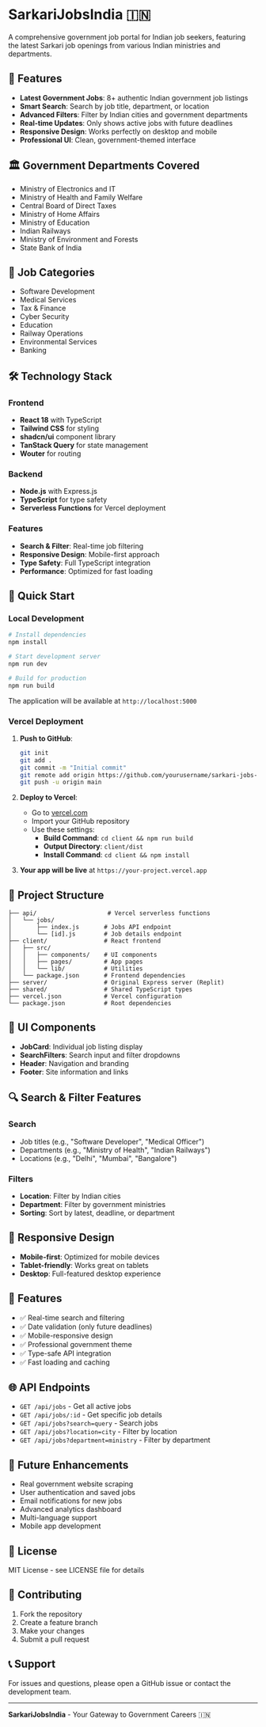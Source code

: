 # SarkariJobsIndia 🇮🇳

A comprehensive government job portal for Indian job seekers, featuring the latest Sarkari job openings from various Indian ministries and departments.

## 🌟 Features

- **Latest Government Jobs**: 8+ authentic Indian government job listings
- **Smart Search**: Search by job title, department, or location
- **Advanced Filters**: Filter by Indian cities and government departments
- **Real-time Updates**: Only shows active jobs with future deadlines
- **Responsive Design**: Works perfectly on desktop and mobile
- **Professional UI**: Clean, government-themed interface

## 🏛️ Government Departments Covered

- Ministry of Electronics and IT
- Ministry of Health and Family Welfare
- Central Board of Direct Taxes
- Ministry of Home Affairs
- Ministry of Education
- Indian Railways
- Ministry of Environment and Forests
- State Bank of India

## 🎯 Job Categories

- Software Development
- Medical Services
- Tax & Finance
- Cyber Security
- Education
- Railway Operations
- Environmental Services
- Banking

## 🛠️ Technology Stack

### Frontend
- **React 18** with TypeScript
- **Tailwind CSS** for styling
- **shadcn/ui** component library
- **TanStack Query** for state management
- **Wouter** for routing

### Backend
- **Node.js** with Express.js
- **TypeScript** for type safety
- **Serverless Functions** for Vercel deployment

### Features
- **Search & Filter**: Real-time job filtering
- **Responsive Design**: Mobile-first approach
- **Type Safety**: Full TypeScript integration
- **Performance**: Optimized for fast loading

## 🚀 Quick Start

### Local Development

```bash
# Install dependencies
npm install

# Start development server
npm run dev

# Build for production
npm run build
```

The application will be available at `http://localhost:5000`

### Vercel Deployment

1. **Push to GitHub**:
   ```bash
   git init
   git add .
   git commit -m "Initial commit"
   git remote add origin https://github.com/yourusername/sarkari-jobs-india.git
   git push -u origin main
   ```

2. **Deploy to Vercel**:
   - Go to [vercel.com](https://vercel.com)
   - Import your GitHub repository
   - Use these settings:
     - **Build Command**: `cd client && npm run build`
     - **Output Directory**: `client/dist`
     - **Install Command**: `cd client && npm install`

3. **Your app will be live** at `https://your-project.vercel.app`

## 📁 Project Structure

```
├── api/                    # Vercel serverless functions
│   └── jobs/
│       ├── index.js       # Jobs API endpoint
│       └── [id].js        # Job details endpoint
├── client/                # React frontend
│   ├── src/
│   │   ├── components/    # UI components
│   │   ├── pages/         # App pages
│   │   └── lib/           # Utilities
│   └── package.json       # Frontend dependencies
├── server/                # Original Express server (Replit)
├── shared/                # Shared TypeScript types
├── vercel.json            # Vercel configuration
└── package.json           # Root dependencies
```

## 🎨 UI Components

- **JobCard**: Individual job listing display
- **SearchFilters**: Search input and filter dropdowns
- **Header**: Navigation and branding
- **Footer**: Site information and links

## 🔍 Search & Filter Features

### Search
- Job titles (e.g., "Software Developer", "Medical Officer")
- Departments (e.g., "Ministry of Health", "Indian Railways")
- Locations (e.g., "Delhi", "Mumbai", "Bangalore")

### Filters
- **Location**: Filter by Indian cities
- **Department**: Filter by government ministries
- **Sorting**: Sort by latest, deadline, or department

## 📱 Responsive Design

- **Mobile-first**: Optimized for mobile devices
- **Tablet-friendly**: Works great on tablets
- **Desktop**: Full-featured desktop experience

## 🔐 Features

- ✅ Real-time search and filtering
- ✅ Date validation (only future deadlines)
- ✅ Mobile-responsive design
- ✅ Professional government theme
- ✅ Type-safe API integration
- ✅ Fast loading and caching

## 🌐 API Endpoints

- `GET /api/jobs` - Get all active jobs
- `GET /api/jobs/:id` - Get specific job details
- `GET /api/jobs?search=query` - Search jobs
- `GET /api/jobs?location=city` - Filter by location
- `GET /api/jobs?department=ministry` - Filter by department

## 🚧 Future Enhancements

- Real government website scraping
- User authentication and saved jobs
- Email notifications for new jobs
- Advanced analytics dashboard
- Multi-language support
- Mobile app development

## 📄 License

MIT License - see LICENSE file for details

## 🤝 Contributing

1. Fork the repository
2. Create a feature branch
3. Make your changes
4. Submit a pull request

## 📞 Support

For issues and questions, please open a GitHub issue or contact the development team.

---

**SarkariJobsIndia** - Your Gateway to Government Careers 🇮🇳